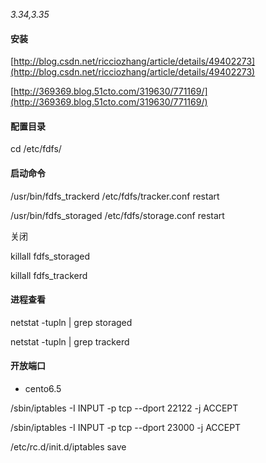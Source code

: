 _3.34,3.35_

#### 安装

[http://blog.csdn.net/ricciozhang/article/details/49402273](http://blog.csdn.net/ricciozhang/article/details/49402273)

[http://369369.blog.51cto.com/319630/771169/](http://369369.blog.51cto.com/319630/771169/)

#### 配置目录

cd /etc/fdfs/

#### 启动命令

/usr/bin/fdfs\_trackerd /etc/fdfs/tracker.conf restart

/usr/bin/fdfs\_storaged /etc/fdfs/storage.conf restart

关闭

killall fdfs\_storaged

killall fdfs\_trackerd

#### 进程查看

netstat -tupln \| grep storaged

netstat -tupln \| grep trackerd

#### 开放端口

* cento6.5

/sbin/iptables -I INPUT -p tcp --dport 22122 -j ACCEPT

/sbin/iptables -I INPUT -p tcp --dport 23000 -j ACCEPT

/etc/rc.d/init.d/iptables save

